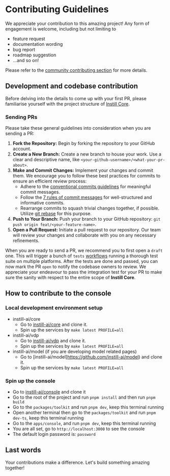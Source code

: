 # Contributing Guidelines

We appreciate your contribution to this amazing project! Any form of engagement is welcome, including but not limiting to

- feature request
- documentation wording
- bug report
- roadmap suggestion
- ...and so on!

Please refer to the [community contributing section](https://github.com/instill-ai/community#contributing) for more details.

## Development and codebase contribution

Before delving into the details to come up with your first PR, please familiarise yourself with the project structure of [Instill Core](https://github.com/instill-ai/community#instill-core).

### Sending PRs

Please take these general guidelines into consideration when you are sending a PR:

1. **Fork the Repository:** Begin by forking the repository to your GitHub account.
2. **Create a New Branch:** Create a new branch to house your work. Use a clear and descriptive name, like `<your-github-username>/<what-your-pr-about>`.
3. **Make and Commit Changes:** Implement your changes and commit them. We encourage you to follow these best practices for commits to ensure an efficient review process:
   - Adhere to the [conventional commits guidelines](https://www.conventionalcommits.org/) for meaningful commit messages.
   - Follow the [7 rules of commit messages](https://chris.beams.io/posts/git-commit/) for well-structured and informative commits.
   - Rearrange commits to squash trivial changes together, if possible. Utilize [git rebase](http://gitready.com/advanced/2009/03/20/reorder-commits-with-rebase.html) for this purpose.
4. **Push to Your Branch:** Push your branch to your GitHub repository: `git push origin feat/<your-feature-name>`.
5. **Open a Pull Request:** Initiate a pull request to our repository. Our team will review your changes and collaborate with you on any necessary refinements.

When you are ready to send a PR, we recommend you to first open a `draft` one. This will trigger a bunch of `tests` [workflows](https://github.com/instill-ai/connector-ai/tree/main/.github/workflows) running a thorough test suite on multiple platforms. After the tests are done and passed, you can now mark the PR `open` to notify the codebase owners to review. We appreciate your endeavour to pass the integration test for your PR to make sure the sanity with respect to the entire scope of **Instill Core**.

## How to contribute to the console

### Local development environment setup

- instill-ai/core
  - Go to [instill-ai/core](https://github.com/instill-ai/core) and clone it.
  - Spin up the services by `make latest PROFILE=all`
- instill-ai/vdp
  - Go to [instill-ai/vdp](https://github.com/instill-ai/vdp) and clone it.
  - Spin up the services by `make latest PROFILE=all`
- instill-ai/model (if you are developing model related pages)
  - Go to [instill-ai/model]https://github.com/instill-ai/model) and clone it.
  - Spin up the services by `make latest PROFILE=all`

### Spin up the console

- Go to [instill-ai/console](https://github.com/instill-ai/console) and clone it
- Go to the root of the project and run `pnpm install` and then run `pnpm build`
- Go to the `packages/toolkit` and run `pnpm dev`, keep this terminal running
- Open another terminal then go to the `packages/toolkit` and run `pnpm dev-ts`, keep this terminal running
- Go to the `apps/console`, and run `pnpm dev`, keep this terminal running
- You are all set, go to `http://localhost:3000` to see the console
- The default login password is: `password`

## Last words

Your contributions make a difference. Let's build something amazing together!
